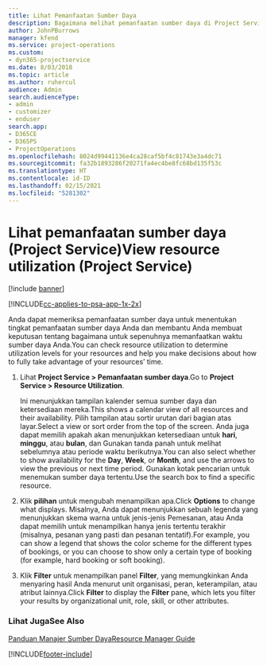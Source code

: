 ```yaml
---
title: Lihat Pemanfaatan Sumber Daya
description: Bagaimana melihat pemanfaatan sumber daya di Project Service
author: JohnPBurrows
manager: kfend
ms.service: project-operations
ms.custom:
- dyn365-projectservice
ms.date: 8/03/2018
ms.topic: article
ms.author: ruhercul
audience: Admin
search.audienceType:
- admin
- customizer
- enduser
search.app:
- D365CE
- D365PS
- ProjectOperations
ms.openlocfilehash: 8024d99441136e4ca28caf5bf4c81743e3a4dc71
ms.sourcegitcommit: fa32b1893286f20271fa4ec4be8fc68bd135f53c
ms.translationtype: HT
ms.contentlocale: id-ID
ms.lasthandoff: 02/15/2021
ms.locfileid: "5281302"
---
```

# <a name="view-resource-utilization-project-service"></a><span data-ttu-id="52b56-103">Lihat pemanfaatan sumber daya (Project Service)</span><span class="sxs-lookup"><span data-stu-id="52b56-103">View resource utilization (Project Service)</span></span>

[!include [banner](../includes/psa-now-project-operations.md)]

[!INCLUDE[cc-applies-to-psa-app-1x-2x](../includes/cc-applies-to-psa-app-1x-2x.md)]

<span data-ttu-id="52b56-104">Anda dapat memeriksa pemanfaatan sumber daya untuk menentukan tingkat pemanfaatan sumber daya Anda dan membantu Anda membuat keputusan tentang bagaimana untuk sepenuhnya memanfaatkan waktu sumber daya Anda.</span><span class="sxs-lookup"><span data-stu-id="52b56-104">You can check resource utilization to determine utilization levels for your resources and help you make decisions about how to fully take advantage of your resources’ time.</span></span>  
  
1. <span data-ttu-id="52b56-105">Lihat **Project Service > Pemanfaatan sumber daya**.</span><span class="sxs-lookup"><span data-stu-id="52b56-105">Go to **Project Service > Resource Utilization**.</span></span> 

     <span data-ttu-id="52b56-106">Ini menunjukkan tampilan kalender semua sumber daya dan ketersediaan mereka.</span><span class="sxs-lookup"><span data-stu-id="52b56-106">This shows a calendar view of all resources and their availability.</span></span> <span data-ttu-id="52b56-107">Pilih tampilan atau sortir urutan dari bagian atas layar.</span><span class="sxs-lookup"><span data-stu-id="52b56-107">Select a view or sort order from the top of the screen.</span></span> <span data-ttu-id="52b56-108">Anda juga dapat memilih apakah akan menunjukkan ketersediaan untuk **hari**, **minggu**, atau **bulan**, dan Gunakan tanda panah untuk melihat sebelumnya atau periode waktu berikutnya.</span><span class="sxs-lookup"><span data-stu-id="52b56-108">You can also select whether to show availability for the **Day**, **Week**, or **Month**, and use the arrows to view the previous or next time period.</span></span> <span data-ttu-id="52b56-109">Gunakan kotak pencarian untuk menemukan sumber daya tertentu.</span><span class="sxs-lookup"><span data-stu-id="52b56-109">Use the search box to find a specific resource.</span></span>      
  
2. <span data-ttu-id="52b56-110">Klik **pilihan** untuk mengubah menampilkan apa.</span><span class="sxs-lookup"><span data-stu-id="52b56-110">Click **Options** to change what displays.</span></span> <span data-ttu-id="52b56-111">Misalnya, Anda dapat menunjukkan sebuah legenda yang menunjukkan skema warna untuk jenis-jenis Pemesanan, atau Anda dapat memilih untuk menampilkan hanya jenis tertentu terakhir (misalnya, pesanan yang pasti dan pesanan tentatif).</span><span class="sxs-lookup"><span data-stu-id="52b56-111">For example, you can show a legend that shows the color scheme for the different types of bookings, or you can choose to show only a certain type of booking (for example, hard booking or soft booking).</span></span>  

3. <span data-ttu-id="52b56-112">Klik **Filter** untuk menampilkan panel **Filter**, yang memungkinkan Anda menyaring hasil Anda menurut unit organisasi, peran, keterampilan, atau atribut lainnya.</span><span class="sxs-lookup"><span data-stu-id="52b56-112">Click **Filter** to display the **Filter** pane, which lets you filter your results by organizational unit, role, skill, or other attributes.</span></span>  
  
### <a name="see-also"></a><span data-ttu-id="52b56-113">Lihat Juga</span><span class="sxs-lookup"><span data-stu-id="52b56-113">See Also</span></span>  
 [<span data-ttu-id="52b56-114">Panduan Manajer Sumber Daya</span><span class="sxs-lookup"><span data-stu-id="52b56-114">Resource Manager Guide</span></span>](../psa/resource-manager-guide.md)


[!INCLUDE[footer-include](../includes/footer-banner.md)]